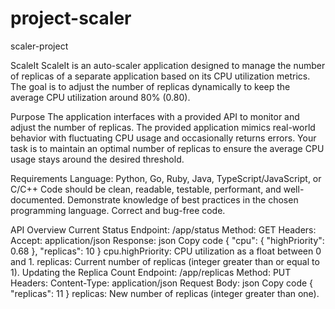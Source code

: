 # project-scaler
scaler-project

ScaleIt
ScaleIt is an auto-scaler application designed to manage the number of replicas of a separate application based on its CPU utilization metrics. The goal is to adjust the number of replicas dynamically to keep the average CPU utilization around 80% (0.80).

Purpose
The application interfaces with a provided API to monitor and adjust the number of replicas. The provided application mimics real-world behavior with fluctuating CPU usage and occasionally returns errors. Your task is to maintain an optimal number of replicas to ensure the average CPU usage stays around the desired threshold.

Requirements
Language: Python, Go, Ruby, Java, TypeScript/JavaScript, or C/C++
Code should be clean, readable, testable, performant, and well-documented.
Demonstrate knowledge of best practices in the chosen programming language.
Correct and bug-free code.

API Overview
Current Status
Endpoint: /app/status
Method: GET
Headers: Accept: application/json
Response:
json
Copy code
{
    "cpu": {
        "highPriority": 0.68
    },
    "replicas": 10
}
cpu.highPriority: CPU utilization as a float between 0 and 1.
replicas: Current number of replicas (integer greater than or equal to 1).
Updating the Replica Count
Endpoint: /app/replicas
Method: PUT
Headers: Content-Type: application/json
Request Body:
json
Copy code
{
    "replicas": 11
}
replicas: New number of replicas (integer greater than one).
